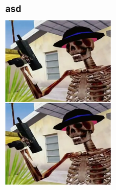 # asd
![Image alt](https://github.com/Sahch1ik/asd/blob/main/12%20(1).png)
![Image alt](https://raw.githubusercontent.com/Sahch1ik/asd/main/12.png)
